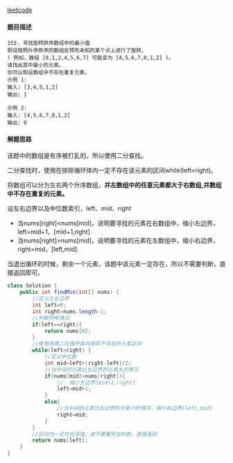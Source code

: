 [leetcode](https://leetcode-cn.com/problems/find-minimum-in-rotated-sorted-array/)

#### 题目描述

```
153. 寻找旋转排序数组中的最小值
假设按照升序排序的数组在预先未知的某个点上进行了旋转。
( 例如，数组 [0,1,2,4,5,6,7] 可能变为 [4,5,6,7,0,1,2] )。
请找出其中最小的元素。
你可以假设数组中不存在重复元素。
示例 1:
输入: [3,4,5,1,2]
输出: 1

示例 2:
输入: [4,5,6,7,0,1,2]
输出: 0
```

#### 解题思路

该题中的数组是有序被打乱的，所以使用二分查找。

二分查找时，使用在排除循环体内一定不存在该元素的区间while(left<right)。

将数组可以分为左右两个升序数组，**并左数组中的任意元素都大于右数组,并数组中不存在重复的元素。**

设左右边界以及中位数索引，left、mid、right

- 当nums[right]<nums[mid]，说明要寻找的元素在右数组中，缩小左边界，left=mid+1，[mid+1,right]
- 当nums[right]>nums[mid]，说明要寻找的元素在左数组中，缩小右边界，right=mid，[left,mid].

当退出循环的时候，剩余一个元素，该题中该元素一定存在，所以不需要判断，直接返回即可。

```java
class Solution {
    public int findMin(int[] nums) {
        //定义左右边界
        int left=0;
        int right=nums.length-1;
        //判断特殊情况
        if(left==right){
            return nums[0];
        }
        //使用思路二在循环体内排除不存在的元素区间
        while(left<right) {
            //定义中位数
            int mid=left+(right-left)/2;
            //当中间的元素比右边界的元素大的情况
            if(nums[mid]>nums[right]){
                //  缩小左边界[mid+1,right]
                left=mid+1;
            }
            else{
                //当中间的元素比右边界的元素小的情况，缩小右边界[left,mid]
                right=mid;
            }
        }
        //区间内一定存在该值，故不需要另加判断，直接返回
        return nums[left];
    }
}
```

